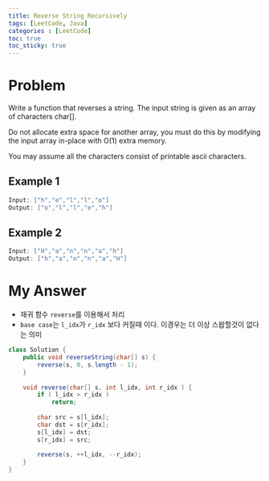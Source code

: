 ```yaml
---
title: Reverse String Recursively
tags: [LeetCode, Java]
categories : [LeetCode]
toc: true
toc_sticky: true
---
```


# Problem

Write a function that reverses a string. The input string is given as an array of characters char[].

Do not allocate extra space for another array, you must do this by modifying the input array in-place with O(1) extra memory.

You may assume all the characters consist of printable ascii characters.

## Example 1

```swift
Input: ["h","e","l","l","o"]
Output: ["o","l","l","e","h"]
```

## Example 2

```swift
Input: ["H","a","n","n","a","h"]
Output: ["h","a","n","n","a","H"]
```

# My Answer

* 재귀 함수 `reverse`를 이용해서 처리
* `base case`는 `l_idx`가 `r_idx` 보다 커질때 이다. 이경우는 더 이상 스왑할것이 없다는 의미
  
```java
class Solution {
    public void reverseString(char[] s) {
        reverse(s, 0, s.length - 1);
    }
    
    void reverse(char[] s, int l_idx, int r_idx ) {
        if ( l_idx > r_idx )
            return;
        
        char src = s[l_idx];
        char dst = s[r_idx];
        s[l_idx] = dst;
        s[r_idx] = src;   
        
        reverse(s, ++l_idx, --r_idx);
    }
}
```


